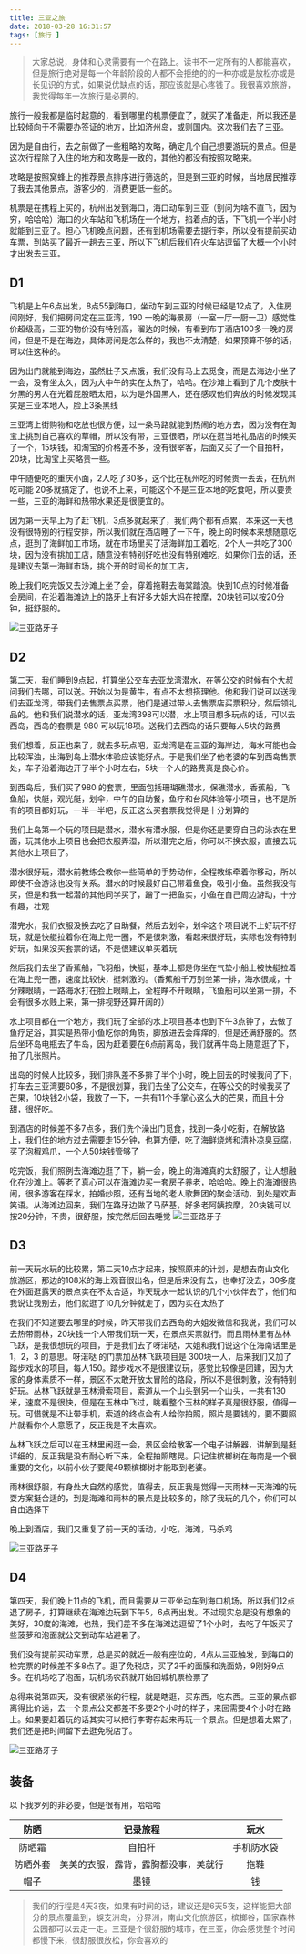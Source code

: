 ```yaml
---
title: 三亚之旅
date: 2018-03-28 16:31:57
tags: [旅行 ]
---
```


>大家总说，身体和心灵需要有一个在路上。读书不一定所有的人都能喜欢，但是旅行绝对是每一个年龄阶段的人都不会拒绝的的一种亦或是放松亦或是长见识的方式，如果说优缺点的话，那应该就是心疼钱了。我很喜欢旅游，我觉得每年一次旅行是必要的。

旅行一般我都是临时起意的，看到哪里的机票便宜了，就买了准备走，所以我还是比较倾向于不需要办签证的地方，比如济州岛，或则国内。这次我们去了三亚。

因为是自由行，去之前做了一些粗略的攻略，确定几个自己想要游玩的景点。但是这次行程除了入住的地方和攻略是一致的，其他的都没有按照攻略来。

攻略是按照窝蜂上的推荐景点排序进行筛选的，但是到三亚的时候，当地居民推荐了我去其他景点，游客少的，消费更低一些的。

机票是在携程上买的，杭州出发到海口，海口动车到三亚（别问为啥不直飞，因为穷，哈哈哈）海口的火车站和飞机场在一个地方，掐着点的话，下飞机一个半小时就能到三亚了。担心飞机晚点问题，还有到机场需要去提行李，所以没有提前买动车票，到站买了最近一趟去三亚，所以下飞机后我们在火车站逗留了大概一个小时才出发去三亚。

## D1
飞机是上午6点出发，8点55到海口，坐动车到三亚的时候已经是12点了，入住房间刚好，我们把房间定在三亚湾，190 一晚的海景房（一室一厅一厨一卫）感觉性价超级高，三亚的物价没有特别高，溜达的时候，有看到布丁酒店100多一晚的房间，但是不是在海边，具体房间是怎么样的，我也不太清楚，如果预算不够的话，可以住这种的。

因为出门就能到海边，虽然肚子又点饿，我们没有马上去觅食，而是去海边小坐了一会，没有坐太久，因为大中午的实在太热了，哈哈。在沙滩上看到了几个皮肤十分黑的男人在光着屁股晒太阳，以为是外国黑人，还在感叹他们奔放的时候发现其实是三亚本地人，脸上3条黑线


三亚湾上街购物和吃放也很方便，过一条马路就能到热闹的地方去，因为没有在淘宝上挑到自己喜欢的草帽，所以没有带，三亚很晒，所以在逛当地礼品店的时候买了一个，15块钱，和淘宝的价格差不多，没有很宰客，后面又买了一个自拍杆，20块，比淘宝上买略贵一些。

中午随便吃的重庆小面，2人吃了30多，这个比在杭州吃的时候贵一丢丢，在杭州吃可能 20多就搞定了。也说不上来，可能这个不是三亚本地的吃食吧，所以要贵一些，三亚的海鲜和热带水果还是很便宜的。

因为第一天早上为了赶飞机，3点多就起来了，我们两个都有点累，本来这一天也没有很特别的行程安排，所以我们就在酒店睡了一下午，晚上的时候本来想随意吃点，逛到了海鲜加工市场，就在市场里买了活海鲜加工着吃，2个人一共吃了300块，因为没有挑加工店，随意没有特别好吃也没有特别难吃，如果你们去的话，还是建议去第一海鲜市场，挑个开的时间长的加工店，

晚上我们吃完饭又去沙滩上坐了会，穿着拖鞋去海棠踏浪。快到10点的时候准备会房间，在沿着海滩边上的路牙上有好多大姐大妈在按摩，20块钱可以按20分钟，挺舒服的。

![三亚路牙子](/images/travel/yz.jpeg)

## D2
第二天，我们睡到9点起，打算坐公交车去亚龙湾潜水，在等公交的时候有个大叔问我们去哪，可以送。开始以为是黄牛，有点不太想搭理他。他和我们说可以送我们去亚龙湾，带我们去售票点买票，他们是通过带人去售票店买票积分，然后领礼品的。他和我们说潜水的话，亚龙湾398可以潜，水上项目想多玩点的话，可以去西岛，西岛的套票是 980 可以玩18项。送我们去西岛的话只要每人5块的路费

我们想着，反正也来了，就去多玩点吧，亚龙湾是在三亚的海岸边，海水可能也会比较浑浊，出海到岛上潜水体验应该能好点。于是我们坐了他老婆的车到西岛售票处，车子沿着海边开了半个小时左右，5块一个人的路费真是良心价。

到西岛后，我们买了980 的套票，里面包括珊瑚礁潜水，保礁潜水，香蕉船，飞鱼船，快艇，观光艇，划伞，中午的自助餐，鱼疗和台风体验等小项目，也不是所有的项目都好玩，一半一半吧，反正这么买套票我觉得是十分划算的

我们上岛第一个玩的项目是潜水，潜水有潜水服，但是你还是要穿自己的泳衣在里面，玩其他水上项目也会把衣服弄湿，所以潜完之后，你可以不换衣服，直接去玩其他水上项目了。

潜水很好玩，潜水前教练会教你一些简单的手势动作，全程教练牵着你移动，所以即使不会游泳也没有关系。潜水的时候最好自己带着鱼食，吸引小鱼。虽然我没有买，但是和我一起潜的其他同学买了，蹭了一把鱼实，小鱼在自己周边游动，十分有趣，壮观

潜完水，我们衣服没换去吃了自助餐，然后去划伞，划伞这个项目说不上好玩不好玩，就是快艇拉着你在海上兜一圈，不是很刺激，看起来很好玩，实际也没有特别好玩，如果没买套票的话，不是很建议单买着玩

然后我们去坐了香蕉船，飞羽船，快艇，基本上都是你坐在气垫小船上被快艇拉着在海上兜一圈，速度比较快，挺刺激的。（香蕉船千万别坐第一排，海水很咸，十分辣眼睛，一路海水打在脸上眼睛上，全程睁不开眼睛，飞鱼船可以坐第一排，不会有很多水贱上来，第一排视野还算开阔的）

水上项目都在一个地方，我们玩了全部的水上项目基本也到下午3点钟了，去做了鱼疗足浴，其实是热带小鱼吃你的角质，脚放进去会痒痒的，但是还满舒服的。然后坐环岛电瓶去了牛岛，因为赶着要在6点前离岛，我们就再牛岛上随意逛了下，拍了几张照片。

出岛的时候人比较多，我们排队差不多排了半个小时，晚上回去的时候我问了下，打车去三亚湾要60多，不是很划算，我们去坐了公交车，在等公交的时候我买了芒果，10块钱2小袋，我数了一下，一共有11个手掌心这么大的芒果，而且十分甜，很好吃。

到酒店的时候差不多7点多，我们洗个澡出门觅食，找到一条小吃街，在解放路上，我们住的地方过去需要走15分钟，也算方便，吃了海鲜烧烤和清补凉臭豆腐，买了泡椒鸡爪，一个人50块钱管够了

吃完饭，我们照例去海滩边逛了下，躺一会，晚上的海滩真的太舒服了，让人想融化在沙滩上。等老了真心可以在海滩边买一套房子养老，哈哈哈。晚上的海滩很热闹，很多游客在踩水，拍婚纱照，还有当地的老人歌舞团的聚会活动，到处是欢声笑语。从海滩边回来，我们在路牙边做了马萨基，好多老阿姨按摩，20块钱可以按20分钟，不贵，很舒服，按完然后回去睡觉
![三亚路牙子](/images/travel/hb.jpeg)

## D3

前一天玩水玩的比较累，第二天10点才起来，按照原来的计划，是想去南山文化旅游区，那边的108米的海上观音很出名，但是后来没有去，也幸好没去，30多度在外面逛露天的景点实在不太合适，昨天玩水一起认识的几个小伙伴去了，他们和我说让我别去，他们就逛了10几分钟就走了，因为实在太热了

在我们不知道要去哪里的时候，昨天带我们去西岛的大姐发微信和我说，我们可以去热带雨林，20块钱一个人带我们玩一天，在景点买票就行。而且雨林里有丛林飞跃，是我很想玩的项目，于是我们去了呀渃哒，大姐和我们说这个在海南话里是 1，2，3 的意思。呀渃哒 的门票加丛林飞跃项目是 300块一人，后来我们又加了踏步戏水的项目，每人150。踏步戏水不是很建议玩，感觉比较像是团建，因为大家的身体素质不一样，景区不太敢开放太冒险的路段，所以不是很刺激，没有特别好玩。丛林飞跃就是玉林滑索项目，索道从一个山头到另一个山头，一共有130米，速度不是很快，但是在玉林中飞过，眺看整个玉林的样子真是很舒服，值得一玩。可惜就是不让带手机，索道的终点会有人给你拍照，照片是要钱的，要不要照片就看你个人意愿了，反正我是不太喜欢。

丛林飞跃之后可以在玉林里闲逛一会，景区会给散客一个电子讲解器，讲解到是挺详细的，反正我是没有耐心听下来，全程拍照瞎晃。只记住槟榔树在海南是一个很重要的文化，以前小伙子要爬49颗槟榔树才能取到老婆。

雨林很舒服，有身处大自然的感觉，值得去，反正我是觉得一天雨林一天海滩的玩耍方案挺合适的，到是海滩和雨林的景点是比较多的，除了我玩的几个，你们可以自由选择下

晚上到酒店，我们又重复了前一天的活动，小吃，海滩，马杀鸡

![三亚路牙子](/images/travel/rx.jpeg)

## D4

第四天，我们晚上11点的飞机，而且需要从三亚坐动车到海口机场，所以我们12点退了房子，打算继续在海滩边玩到下午5，6点再出发。不过现实总是没有想象的美好，30度的海滩，也热，我们差不多在海滩边逗留了1个小时，去吃了午饭买了些菠萝和泡面就公交到动车站避暑了。

我们没有提前买动车票，总是买的就近一般有座位的，4点从三亚触发，到海口的检完票的时候差不多8点了。逛了免税店，买了2千的面膜和洗面奶，9刚好9点多。在机场吃了泡面，玩机场农药就开始回城机票检票了

总得来说第四天，没有很紧张的行程，就是瞎逛，买东西，吃东西。三亚的景点都离得比价远，去一个景点公交都差不多要2个小时的样子，来回需要4个小时在路上。如果要赶着玩的话其实可以把行李寄存起来再玩一个景点。但是想着太累了，我们还是把时间留下去逛免税店了。

![三亚路牙子](/images/travel/by.jpeg)

## 装备

以下我罗列的非必要，但是很有用，哈哈哈

防晒 | 记录旅程 | 玩水
:-: | :-: | :-:
防晒霜 | 自拍杆| 手机防水袋
防晒外套| 美美的衣服，露背，露胸都没事，美就行 | 拖鞋
帽子| 墨镜 | 钱


>我们的行程是4天3夜，如果有时间的话，建议还是6天5夜，这样能把大部分的景点覆盖到，蜈支洲岛，分界洲，南山文化旅游区，槟榔谷，国家森林公园都可以去走一走。三亚是个很舒服的城市，在三亚，你会感觉整个时间都慢下来，很舒服很放松，你会喜欢的